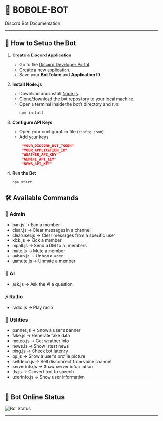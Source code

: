 # 🤖 BOBOLE-BOT  
Discord Bot Documentation

---

## 📌 How to Setup the Bot

1. **Create a Discord Application**  
   - Go to the [Discord Developer Portal](https://discord.com/developers/applications).  
   - Create a new application.  
   - Save your **Bot Token** and **Application ID**.  

2. **Install Node.js**  
   - Download and install [Node.js](https://nodejs.org/).  
   - Clone/download the bot repository to your local machine.  
   - Open a terminal inside the bot’s directory and run:  
     ```bash
     npm install
     ```

3. **Configure API Keys**  
   - Open your configuration file (`config.json`).  
   - Add your keys:  
     ```json
      "YOUR_DISCORD_BOT_TOKEN"
      "YOUR_APPLICATION_ID"
      "WEATHER_API_KEY"
      "GEMINI_API_KEY"
      "NEWS_API_KEY"
     ```

4. **Run the Bot**  
   ```bash
   npm start
   ```

## 🛠️ Available Commands

### 🔑 Admin
- ban.js → Ban a member  
- clear.js → Clear messages in a channel  
- clearuser.js → Clear messages from a specific user  
- kick.js → Kick a member  
- mpall.js → Send a DM to all members  
- mute.js → Mute a member  
- unban.js → Unban a user  
- unmute.js → Unmute a member  

### 🤖 AI
- ask.js → Ask the AI a question  

### 🎶 Radio
- radio.js → Play radio  
### 🧰 Utilities
- banner.js → Show a user’s banner  
- fake.js → Generate fake data  
- meteo.js → Get weather info  
- news.js → Show latest news  
- ping.js → Check bot latency  
- pp.js → Show a user’s profile picture  
- selfdeco.js → Self disconnect from voice channel  
- serverinfo.js → Show server information  
- tts.js → Convert text to speech  
- userinfo.js → Show user information  

---

## 📡 Bot Online Status
![Bot Status](https://discord.c99.nl/widget/theme-1/1246432025817256107.png)

---

